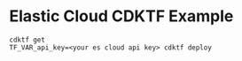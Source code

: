 # Elastic Cloud CDKTF Example

```
cdktf get
TF_VAR_api_key=<your es cloud api key> cdktf deploy
```